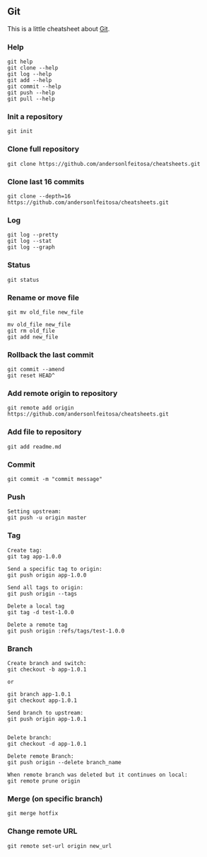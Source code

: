 ## Git 

This is a little cheatsheet about [Git](https://git-scm.com).

### Help
```
git help
git clone --help
git log --help
git add --help
git commit --help
git push --help
git pull --help
```

### Init a repository
```
git init
```

### Clone full repository
```
git clone https://github.com/andersonlfeitosa/cheatsheets.git
```

### Clone last 16 commits
```
git clone --depth=16 https://github.com/andersonlfeitosa/cheatsheets.git 
```

### Log
```
git log --pretty
git log --stat
git log --graph
```

### Status
```
git status 
```

### Rename or move file
```
git mv old_file new_file

mv old_file new_file
git rm old_file
git add new_file
```

### Rollback the last commit
```
git commit --amend
git reset HEAD^
```

### Add remote origin to repository
```
git remote add origin https://github.com/andersonlfeitosa/cheatsheets.git
```

### Add file to repository
```
git add readme.md
```

### Commit
```
git commit -m "commit message"
```

### Push 
```
Setting upstream:
git push -u origin master
```

### Tag
```
Create tag:
git tag app-1.0.0

Send a specific tag to origin:
git push origin app-1.0.0

Send all tags to origin:
git push origin --tags

Delete a local tag
git tag -d test-1.0.0

Delete a remote tag
git push origin :refs/tags/test-1.0.0
```

### Branch
```
Create branch and switch:
git checkout -b app-1.0.1

or

git branch app-1.0.1
git checkout app-1.0.1

Send branch to upstream:
git push origin app-1.0.1


Delete branch:
git checkout -d app-1.0.1

Delete remote Branch:
git push origin --delete branch_name

When remote branch was deleted but it continues on local:
git remote prune origin
```

### Merge (on specific branch)
```
git merge hotfix
```

### Change remote URL 
```
git remote set-url origin new_url
```
